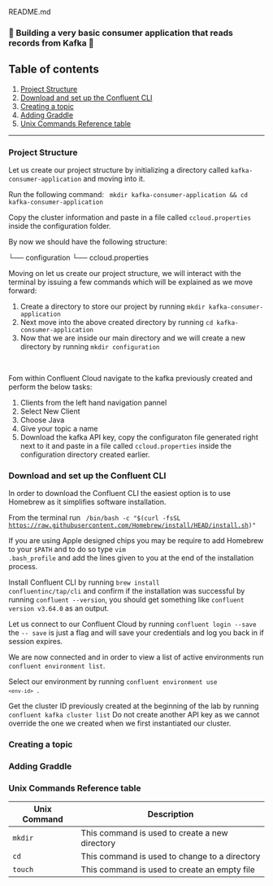 README.md

### :rotating_light: Building a very basic consumer application that reads records from Kafka :rotating_light:

## Table of contents
1. [Project Structure](#project-structure)
2. [Download and set up the Confluent CLI](#download-and-set-up-the-confluent-cli) 
3. [Creating a topic](#creating-a-topic) 
4. [Adding Graddle](#adding-graddle) 
5. [Unix Commands Reference table](#unix-commands-reference-table)

---

### Project Structure
<p> Let us create our project structure by initializing a directory called <code>kafka-consumer-application</code> and moving into it.<br> <p></p> Run the following command: <code> mkdir kafka-consumer-application && cd kafka-consumer-application </code> </p>

<p>Copy the cluster information and paste in a file called <code>ccloud.properties</code> inside the configuration folder.</p>

<p>
By now we should have the following structure:

└── configuration
    └── ccloud.properties
</p>
<p>Moving on let us create our project structure, we will interact with the terminal by issuing a few commands which will be explained as we move forward:
<ol>
  <li>Create a directory to store our project by running <code>mkdir kafka-consumer-application</code></li>
  <li>Next move into the above created directory by running <code>cd kafka-consumer-application</code></li>
  <li>Now that we are inside our main directory and we will create a new directory by running <code>mkdir configuration</code></li>
</ol>  
</p> <br>

<p>
Fom within Confluent Cloud navigate to the kafka previously created and perform the below tasks:
<ol>
  <li>Clients from the left hand navigation pannel</li>
  <li>Select New Client</li>
  <li>Choose Java</li>
  <li>Give your topic a name</li>
  <li>Download the kafka API key, copy the configuraton file generated right next to it and paste in a file called <code>ccloud.properties</code> inside the configuration directory created earlier.</li>
</ol>  
</p>

### Download and set up the Confluent CLI
<p>
In order to download the Confluent CLI the easiest option is to use Homebrew as it simplifies software installation.

From the terminal run <code> /bin/bash -c "$(curl -fsSL https://raw.githubusercontent.com/Homebrew/install/HEAD/install.sh)" </code>

If you are using Apple designed chips you may be require to add Homebrew to your <code>$PATH</code> and to do so type <code>vim .bash_profile</code> and add the lines given to you at the end of the installation process.

Install Confluent CLI by running <code>brew install confluentinc/tap/cli</code> and confirm if the installation was successful by running <code>confluent --version</code>, you should get something like <code>confluent version v3.64.0</code> as an output.
</p>

<p>
Let us connect to our Confluent Cloud by running <code>confluent login --save</code> the <code>-- save</code> is just a flag and will save your credentials and log you back in if session expires.

We are now connected and in order to view a list of active environments run <code>confluent environment list</code>.

Select our environment by running <code>confluent environment use `<env-id>` </code>.

Get the cluster ID previously created at the beginning of the lab by running <code>confluent kafka cluster list</code>
Do not create another API key as we cannot override the one we created when we first instantiated our cluster.
</p>

### Creating a topic



### Adding Graddle






### Unix Commands Reference table

| Unix Command| Description |
| ----------- | ----------- |
| <code>mkdir</code>       | This command is used to create a new directory|
| <code>cd</code>   | This command is used to change to a directory        |
| <code>touch</code>   | This command is used to create an empty file        |


